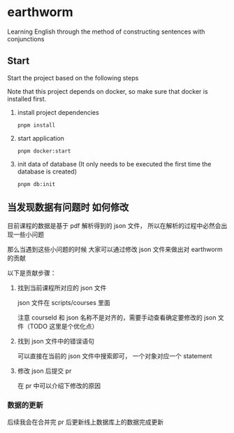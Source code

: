 # earthworm

Learning English through the method of constructing sentences with conjunctions


## Start

Start the project based on the following steps

Note that this project depends on docker, so make sure that docker is installed first.

1. install project dependencies
	```shell
	pnpm install
	```

2. start application
	```shell
	pnpm docker:start
	```
3. init data of database (It only needs to be executed the first time the database is created)
	```shell
	pnpm db:init
	```

## 当发现数据有问题时 如何修改

目前课程的数据是基于 pdf 解析得到的 json 文件， 所以在解析的过程中必然会出现一些小问题

那么当遇到这些小问题的时候 大家可以通过修改 json 文件来做出对 earthworm 的贡献

以下是贡献步骤：

1. 找到当前课程所对应的 json 文件

   json 文件在 scripts/courses 里面

   注意 courseId 和 json 名称不是对齐的，需要手动查看确定要修改的 json 文件（TODO 这里是个优化点）

2. 找到 json 文件中的错误语句

   可以直接在当前的 json 文件中搜索即可， 一个对象对应一个 statement 

3. 修改 json 后提交 pr

   在 pr 中可以介绍下修改的原因

### 数据的更新

后续我会在合并完 pr 后更新线上数据库上的数据完成更新


